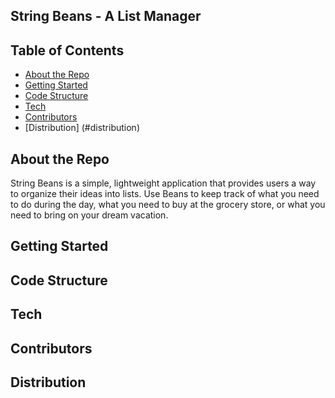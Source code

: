 ## String Beans - A List Manager

## Table of Contents
- [About the Repo](#about-the-repo)
- [Getting Started](#getting-started)
- [Code Structure](#code-structure)
- [Tech](#tech)
- [Contributors](#contributors)
- [Distribution] (#distribution)

## About the Repo
String Beans is a simple, lightweight application that provides users a way to organize their ideas into lists. 
Use Beans to keep track of what you need to do during the day, what you need to buy at the grocery store, or what you need to bring on your dream vacation.

## Getting Started

## Code Structure

## Tech

## Contributors

## Distribution
